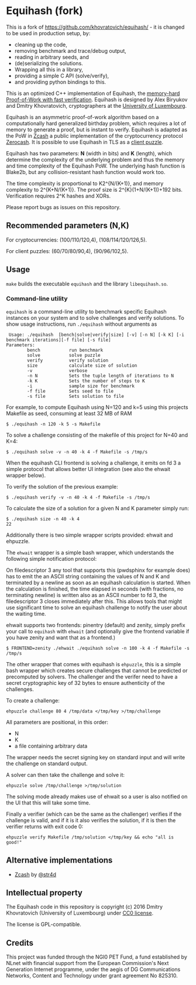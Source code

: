 # Equihash (fork)

This is a fork of https://github.com/khovratovich/equihash/ - it is changed to be used in production setup, by:
   - cleaning up the code,
   - removing benchmark and trace/debug output,
   - reading in arbitrary seeds, and
   - (de)serializing the solutions.
   - Wrapping all this in a library,
   - providing a simple C API (solve/verify),
   - and providing python bindings to this.

This is an optimized C++ implementation of Equihash, the [memory-hard Proof-of-Work
 with fast verification](https://www.internetsociety.org/sites/default/files/blogs-media/equihash-asymmetric-proof-of-work-based-generalized-birthday-problem.pdf). Equihash is designed by Alex Biryukov and Dmitry Khovratovich, cryptographers at the [University of Luxembourg](https://www.cryptolux.org/index.php/Home).

Equihash is an asymmetric proof-of-work algorithm based on a computationally
hard generalized birthday problem, which requires a lot of memory to generate
a proof, but is instant
to verify. Equihash is adapted as the PoW in [Zcash](https://z.cash/) a public implementation
of the cryptocurrency protocol [Zerocash](http://zerocash-project.org/paper). It is possible to use Equihash in TLS as a [client puzzle](https://tools.ietf.org/html/draft-nygren-tls-client-puzzles-00).

Equihash has two parameters: **N** (width in bits) and **K** (length), which determine the complexity
of the underlying problem and thus the memory and time complexity of the Equihash PoW. The underlying hash function is Blake2b, but any collision-resistant hash function would work too.

The time complexity is proportional to K2^{N/(K+1)}, and memory complexity to 2^{K+N/(K+1)}. The proof size is 2^{K}(1+N/(K+1))+192 bits. Verification requires 2^K hashes and XORs.

Please report bugs as issues on this repository.

## Recommended parameters (N,K)

For cryptocurrencies: (100/110/120,4), (108/114/120/126,5).

For client puzzles: (60/70/80/90,4), (90/96/102,5).

## Usage

`make` builds the executable `equihash` and the library `libequihash.so`.

### Command-line utility

`equihash` is a command-line utility to benchmark specific Equihash instances
on your system and to solve challenges and verify solutions. To show usage instructions, run
`./equihash` without arguments as

```
 Usage: ./equihash  [bench|solve|verify|size] [-v] [-n N] [-k K] [-i benchmark iterations][-f file] [-s file]
Parameters:
        bench           run benchmark
        solve           solve puzzle
        verify          verify solution
        size            calculate size of solution
        -v              verbose
        -n N            Sets the tuple length of iterations to N
        -k K            Sets the number of steps to K
        -i              sample size for benchmark
        -f file         Sets seed to file
        -s file         Sets solution to file
```

For example, to compute Equihash using N=120 and k=5 using this
projects Makefile as seed, consuming at least 32 MB of RAM

```
$ ./equihash -n 120 -k 5 -s Makefile
```

To solve a challenge consisting of the makefile of this project for
N=40 and K=4:

```
$ ./equihash solve -v -n 40 -k 4 -f Makefile -s /tmp/s
```

When the equihash CLI frontend is solving a challenge, it emits on fd
3 a simple protocol that allows better UI integration (see also the
ehwait wrapper below).

To verify the solution of the previous example:
```
$ ./equihash verify -v -n 40 -k 4 -f Makefile -s /tmp/s
```

To calculate the size of a solution for a given N and K parameter simply run:
```
$ ./equihash size -n 40 -k 4
22
```

Additionally there is two simple wrapper scripts provided: ehwait and ehpuzzle.

The `ehwait` wrapper is a simple bash wrapper, which understands the
following simple notification protocol:

On filedescriptor 3 any tool that supports this (pwdsphinx for example
does) has to emit the an ASCII string containing the values of N and K
and terminated by a newline as soon as an equihash calculation is
started. When the calculation is finished, the time elapsed in seconds
(with fractions, no terminating newline) is written also as an ASCII
number to fd 3, the filedescriptor 3 closes immediately after
this. This allows tools that might use significant time to solve an
equihash challenge to notify the user about the waiting time.

ehwait supports two frontends: pinentry (default) and zenity, simply
prefix your call to `equihash` with `ehwait` (and optionally give the
frontend variable if you have zenity and want that as a frontend.)

```
$ FRONTEND=zenity ./ehwait ./equihash solve -n 100 -k 4 -f Makefile -s /tmp/s
```

The other wrapper that comes with equihash is `ehpuzzle`, this is a
simple bash wrapper which creates secure challenges that cannot be
predicted or precomputed by solvers. The challenger and the verifer
need to have a secret cryptographic key of 32 bytes to ensure
authenticity of the challenges.

To create a challenge:
```
ehpuzzle challenge 80 4 /tmp/data </tmp/key >/tmp/challenge
```
All parameters are positional, in this order:
 - N
 - K
 - a file containing arbitrary data

The wrapper needs the secret signing key on standard input and will
write the challenge on standard output.

A solver can then take the challenge and solve it:
```
ehpuzzle solve /tmp/challenge >/tmp/solution
```

The solving mode already makes use of ehwait so a user is also
notified on the UI that this will take some time.

Finally a verifier (which can be the same as the challenger) verifies
if the challenge is valid, and if it is it also verifies the solution,
if it is then the verifier returns with exit code 0:

```
ehpuzzle verify Makefile /tmp/solution </tmp/key && echo "all is good!"
```

## Alternative implementations


* [Zcash](https://github.com/zcash/zcash/) by
  [@str4d](https://github.com/str4d)

## Intellectual property

The Equihash code in this
repository is copyright (c) 2016 Dmitry Khovratovich (University of Luxembourg)  under
[CC0 license](https://creativecommons.org/about/cc0).

The license is GPL-compatible.

## Credits

This project was funded through the NGI0 PET Fund, a fund established
by NLnet with financial support from the European Commission's Next
Generation Internet programme, under the aegis of DG Communications
Networks, Content and Technology under grant agreement No 825310.
